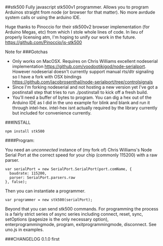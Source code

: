 ##stk500
Fully javascript stk500v1 programmer. Allows you to program Arduinos straight from node (or browser for that matter). No more avrdude system calls or using the arduino IDE.

Huge thanks to Pinoccio for their stk500v2 browser implementation (for Arduino Megas, etc) from which I stole whole lines of code. In lieu of properly licensing atm, I'm hoping to unify our work in the future.
https://github.com/Pinoccio/js-stk500

Note for
###Gotchas
* Only works on MacOSX. Requires on Chris Williams excellent nodeserial implementation https://github.com/voodootikigod/node-serialport. However nodeserial doesn't currently support manual rts/dtr signaling so I have a fork with OSX bindings https://github.com/jacobrosenthal/node-serialport/tree/controlsignals
* Since I'm forking nodeserial and not hosting a new version yet I've got a postinstall step that tries to run ./postinstall to kick off a fresh build.
* You'll need a buffer of bytes to program. You can dig a hex out of the Arduino IDE as I did in the uno example for blink and blank and run it through intel-hex. intel-hex isnt actually required by the library currently but included for convenience currently.

###INSTALL
```
npm install stk500
```

####Program:

You need an *unconnected* instance of (my fork of) Chris Williams's Node Serial Port at the correct speed for your chip (commonly 115200) with a raw parser.
```
var serialPort = new SerialPort.SerialPort(port.comName, {
  baudrate: 115200,
  parser: SerialPort.parsers.raw
}, false);

```

Then you can instantiate a programmer.
```
var programmer = new stk500(serialPort);

```

Beyond that you can send stk500 commands. For programming the process is a fairly strict series of async series including connect, reset, sync, setOptions (pagesize is the only necessary option), enterprogrammingmode, program, exitprogrammingmode, disconnect. See uno.js in examples.

###CHANGELOG
0.1.0 
first